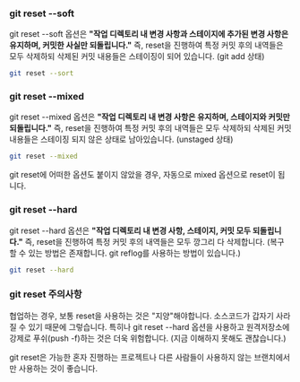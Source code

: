 ### git reset --soft

git reset --soft 옵션은 **"작업 디렉토리 내 변경 사항과 스테이지에 추가된 변경 사항은 유지하며, 커밋한 사실만 되돌립니다."** 즉, reset을 진행하여 특정 커밋 후의 내역들은 모두 삭제하되 삭제된 커밋 내용들은 스테이징이 되어 있습니다. (git add 상태)

```bash
git reset --sort
```

### git reset --mixed

git reset --mixed 옵션은 **"작업 디렉토리 내 변경 사항은 유지하며, 스테이지와 커밋만 되돌립니다."** 즉, reset을 진행하여 특정 커밋 후의 내역들은 모두 삭제하되 삭제된 커밋 내용들은 스테이징 되지 않은 상태로 남아있습니다. (unstaged 상태)

```bash
git reset --mixed
```

git reset에 어떠한 옵션도 붙이지 않았을 경우, 자동으로 mixed 옵션으로 reset이 됩니다.

### git reset --hard

git reset --hard 옵션은 **"작업 디렉토리 내 변경 사항, 스테이지, 커밋 모두 되돌립니다."** 즉, reset을 진행하여 특정 커밋 후의 내역들은 모두 깡그리 다 삭제합니다. (복구할 수 있는 방법은 존재합니다. git reflog를 사용하는 방법이 있습니다.)

```bash
git reset --hard
```

### git reset 주의사항

협업하는 경우, 보통 reset을 사용하는 것은 "지양"해야합니다. 소스코드가 갑자기 사라질 수 있기 때문에 그렇습니다. 특히나 git reset --hard 옵션을 사용하고 원격저장소에 강제로 푸쉬(push -f)하는 것은 더욱 위험합니다. (지금 이해하지 못해도 괜찮습니다.)

git reset은 가능한 혼자 진행하는 프로젝트나 다른 사람들이 사용하지 않는 브랜치에서만 사용하는 것이 좋습니다.